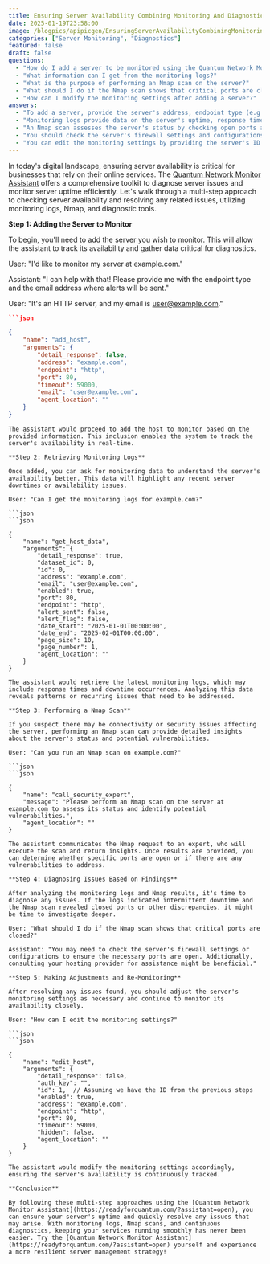```yaml
---
title: Ensuring Server Availability Combining Monitoring And Diagnostics
date: 2025-01-19T23:58:00
image: /blogpics/apipicgen/EnsuringServerAvailabilityCombiningMonitoringAndDiagnostics-USRF08QQEQ.jpg
categories: ["Server Monitoring", "Diagnostics"]
featured: false
draft: false
questions:
  - "How do I add a server to be monitored using the Quantum Network Monitor Assistant?"
  - "What information can I get from the monitoring logs?"
  - "What is the purpose of performing an Nmap scan on the server?"
  - "What should I do if the Nmap scan shows that critical ports are closed?"
  - "How can I modify the monitoring settings after adding a server?"
answers:
  - "To add a server, provide the server's address, endpoint type (e.g., HTTP), port number, and an email address for alerts. The assistant will then track the server's availability and gather diagnostic data."
  - "Monitoring logs provide data on the server's uptime, response times, and any downtime occurrences. This information helps identify patterns or recurring availability issues."
  - "An Nmap scan assesses the server's status by checking open ports and identifying potential security vulnerabilities or connectivity issues that might affect server availability."
  - "You should check the server's firewall settings and configurations to ensure necessary ports are open. It may also be helpful to consult your hosting provider for further assistance."
  - "You can edit the monitoring settings by providing the server's ID and updated parameters such as enabling or disabling monitoring, changing timeout values, or adjusting other configurations through the assistant."
---
```

In today's digital landscape, ensuring server availability is critical for businesses that rely on their online services. The [Quantum Network Monitor Assistant](https://readyforquantum.com/?assistant=open) offers a comprehensive toolkit to diagnose server issues and monitor server uptime efficiently. Let's walk through a multi-step approach to checking server availability and resolving any related issues, utilizing monitoring logs, Nmap, and diagnostic tools.

**Step 1: Adding the Server to Monitor**

To begin, you'll need to add the server you wish to monitor. This will allow the assistant to track its availability and gather data critical for diagnostics.

User: "I'd like to monitor my server at example.com."

Assistant: "I can help with that! Please provide me with the endpoint type and the email address where alerts will be sent."

User: "It's an HTTP server, and my email is user@example.com."

```json
```json

{
    "name": "add_host",
    "arguments": {
        "detail_response": false,
        "address": "example.com",
        "endpoint": "http",
        "port": 80,
        "timeout": 59000,
        "email": "user@example.com",
        "agent_location": ""
    }
}
```
```
The assistant would proceed to add the host to monitor based on the provided information. This inclusion enables the system to track the server's availability in real-time.

**Step 2: Retrieving Monitoring Logs**

Once added, you can ask for monitoring data to understand the server's availability better. This data will highlight any recent server downtimes or availability issues.

User: "Can I get the monitoring logs for example.com?"

```json
```json

{
    "name": "get_host_data",
    "arguments": {
        "detail_response": true,
        "dataset_id": 0,
        "id": 0,
        "address": "example.com",
        "email": "user@example.com",
        "enabled": true,
        "port": 80,
        "endpoint": "http",
        "alert_sent": false,
        "alert_flag": false,
        "date_start": "2025-01-01T00:00:00",
        "date_end": "2025-02-01T00:00:00",
        "page_size": 10,
        "page_number": 1,
        "agent_location": ""
    }
}
```
```
The assistant would retrieve the latest monitoring logs, which may include response times and downtime occurrences. Analyzing this data reveals patterns or recurring issues that need to be addressed.

**Step 3: Performing a Nmap Scan**

If you suspect there may be connectivity or security issues affecting the server, performing an Nmap scan can provide detailed insights about the server's status and potential vulnerabilities.

User: "Can you run an Nmap scan on example.com?"

```json
```json

{
    "name": "call_security_expert",
    "message": "Please perform an Nmap scan on the server at example.com to assess its status and identify potential vulnerabilities.",
    "agent_location": ""
}
```
```
The assistant communicates the Nmap request to an expert, who will execute the scan and return insights. Once results are provided, you can determine whether specific ports are open or if there are any vulnerabilities to address.

**Step 4: Diagnosing Issues Based on Findings**

After analyzing the monitoring logs and Nmap results, it's time to diagnose any issues. If the logs indicated intermittent downtime and the Nmap scan revealed closed ports or other discrepancies, it might be time to investigate deeper.

User: "What should I do if the Nmap scan shows that critical ports are closed?"

Assistant: "You may need to check the server's firewall settings or configurations to ensure the necessary ports are open. Additionally, consulting your hosting provider for assistance might be beneficial."

**Step 5: Making Adjustments and Re-Monitoring**

After resolving any issues found, you should adjust the server's monitoring settings as necessary and continue to monitor its availability closely.

User: "How can I edit the monitoring settings?"

```json
```json

{
    "name": "edit_host",
    "arguments": {
        "detail_response": false,
        "auth_key": "",
        "id": 1,  // Assuming we have the ID from the previous steps
        "enabled": true,
        "address": "example.com",
        "endpoint": "http",
        "port": 80,
        "timeout": 59000,
        "hidden": false,
        "agent_location": ""
    }
}
```
```
The assistant would modify the monitoring settings accordingly, ensuring the server's availability is continuously tracked.

**Conclusion**

By following these multi-step approaches using the [Quantum Network Monitor Assistant](https://readyforquantum.com/?assistant=open), you can ensure your server's uptime and quickly resolve any issues that may arise. With monitoring logs, Nmap scans, and continuous diagnostics, keeping your services running smoothly has never been easier. Try the [Quantum Network Monitor Assistant](https://readyforquantum.com/?assistant=open) yourself and experience a more resilient server management strategy!